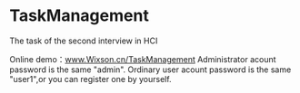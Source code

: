 # TaskManagement
The task of the second interview in HCI

Online demo：www.Wixson.cn/TaskManagement
Administrator acount password is the same "admin". Ordinary user acount password is the same "user1",or you can register one by yourself.
